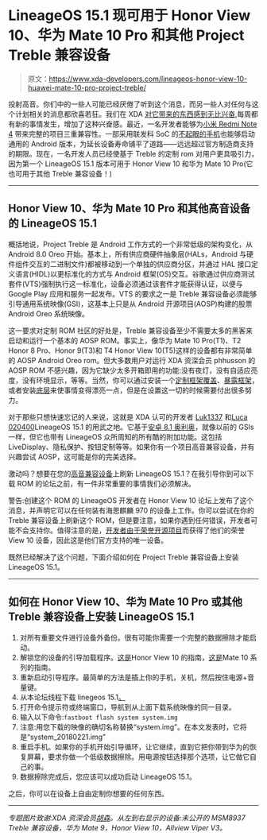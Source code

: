 # LineageOS 15.1 现可用于 Honor View 10、华为 Mate 10 Pro 和其他 Project Treble 兼容设备

> 原文：<https://www.xda-developers.com/lineageos-honor-view-10-huawei-mate-10-pro-project-treble/>

投射高音。你们中的一些人可能已经厌倦了听到这个消息，而另一些人对任何与这个计划相关的消息都欣喜若狂。我们在 XDA [对它带来的东西感到无比兴奋](https://www.xda-developers.com/how-project-treble-revolutionizes-custom-roms-android-oreo/),每周都有新的事情发生，增加了这种兴奋感。最近，一名开发者能够为[小米 Redmi Note 4](https://www.xda-developers.com/xiaomi-redmi-note-4-project-treble/) 带来完整的项目三重兼容性。一部采用联发科 SoC 的[不起眼的手机](https://www.xda-developers.com/obscure-mediatek-phone-kernel-source-android-oreo-project-treble/)也能够启动通用的 Android 版本，为延长设备寿命铺平了道路——远远超过官方制造商支持的期限。现在，一名开发人员已经使基于 Treble 的定制 rom 对用户更具吸引力，因为第一个 LineageOS 15.1 版本可用于 Honor View 10 和华为 Mate 10 Pro(它也可用于其他 Treble 兼容设备！)

* * *

## Honor View 10、华为 Mate 10 Pro 和其他高音设备的 LineageOS 15.1

概括地说，Project Treble 是 Android 工作方式的一个非常低级的架构变化，从 Android 8.0 Oreo 开始。基本上，所有供应商硬件抽象层(HALs，Android 与硬件组件交互的二进制文件)都被移动到一个单独的供应商分区，并通过 HAL 接口定义语言(HIDL)以更标准化的方式与 Android 框架(OS)交互。谷歌通过供应商测试套件(VTS)强制执行这一标准化，设备必须通过该套件才能获得认证，以便与 Google Play 应用和服务一起发布。VTS 的要求之一是 Treble 兼容设备必须能够引导通用系统映像(GSI)，这基本上只是从 Android 开源项目(AOSP)构建的股票 Android Oreo 系统映像。

这一要求对定制 ROM 社区的好处是，Treble 兼容设备至少不需要太多的黑客来启动和运行一个基本的 AOSP ROM。事实上，像华为 Mate 10 Pro(T1)、T2 Honor 8 Pro、Honor 9(T3)和 T4 Honor View 10(T5)这样的设备都有非常简单的 AOSP Android Oreo rom。但大多数用户对运行 XDA 资深会员 phhusson 的 AOSP ROM 不感兴趣，因为它缺少太多开箱即用的功能:没有夜灯，没有自适应亮度，没有环境显示，等等。当然，你可以通过安装一个[定制框架覆盖](https://forum.xda-developers.com/project-treble/trebleenabled-device-development/overlay-enable-night-light-adaptive-t3741965)、[暴露框架](https://www.xda-developers.com/xposed-framework-for-android-oreo-beta/)，或者安装[底层](https://www.xda-developers.com/tag/substratum-tutorials/)来使事情变得漂亮一点，但是在设置这一切的时候需要付出很多努力。

对于那些只想快速忘记的人来说，这就是 XDA 认可的开发者 [Luk1337](https://forum.xda-developers.com/member.php?u=5075128) 和[Luca 020400](https://forum.xda-developers.com/member.php?u=5778309)LineageOS 15.1 的用武之地。它基于[安卓 8.1 奥利奥](https://www.xda-developers.com/android-8-1-oreo-final-release-imminent/)，就像以前的 GSIs 一样，但它也带有 LineageOS 众所周知的所有酷的附加功能。这包括 LiveDisplay、隐私保护、按钮定制等等。如果你有一个项目高音兼容设备，并有兴趣尝试 AOSP，这可能是你的完美选择。

激动吗？想要在您的[高音兼容设备](https://www.xda-developers.com/project-treble-android-oreo/)上刷新 LineageOS 15.1？在我引导你到可以下载 ROM 的论坛之前，有一件非常重要的事情我们必须解决。

警告:创建这个 ROM 的 LineageOS 开发者在 Honor View 10 论坛上发布了这个消息，并声明它可以在任何装有海思麒麟 970 的设备上工作。你可以尝试在你的 Treble 兼容设备上刷新这个 ROM，但是要注意，如果你遇到任何错误，开发者可能不会支持你。值得注意的是，[开发者由于](https://www.xda-developers.com/honor-announces-developers-honor-view-10-recipients/)[荣誉开源项目](https://www.xda-developers.com/honor-open-source-program-honor-view-10/)而获得了他们的荣誉 View 10 设备，因此这是他们官方支持的唯一设备。

既然已经解决了这个问题，下面介绍如何在 Project Treble 兼容设备上安装 LineageOS 15.1。

* * *

## 如何在 Honor View 10、华为 Mate 10 Pro 或其他 Treble 兼容设备上安装 LineageOS 15.1

1.  对所有重要文件进行设备外备份。很有可能你需要一个完整的数据擦除才能启动。
2.  解锁您的设备的引导加载程序。[这是](https://forum.xda-developers.com/honor-view-10/development/honor-view-10-bootloader-unlock-t3749426)Honor View 10 的指南，[这是](https://www.xda-developers.com/unlock-bootloader-root-huawei-mate-10/)Mate 10 系列的指南。
3.  重新启动引导程序。最简单的方法是插上你的手机，关机，然后按住电源+音量键。
4.  从本论坛线程下载 linegeos 15.1[。](https://forum.xda-developers.com/honor-view-10/development/rom-lineageos-15-1-t3753000)
5.  打开命令提示符或终端窗口，导航到从上面下载系统映像的同一目录。
6.  输入以下命令:`fastboot flash system system.img`
7.  注意:用您下载的映像的确切名称替换“system.img”。在本文发表时，它将是“system_20180221.img”
8.  重启手机。如果你的手机开始引导循环，让它继续，直到它把你带到华为的恢复屏幕，要求你做一个低级数据擦除。用电源按钮选择那个选项，让它做它自己的事。
9.  数据擦除完成后，您应该可以成功启动 LineageOS 15.1。

之后，你可以在设备上自由定制你想要的任何东西。

* * *

*专题图片致谢:XDA 资深会员[胡森](https://forum.xda-developers.com/member.php?u=1915408)。从左到右显示的设备:未公开的 MSM8937 Treble 兼容设备，华为 Mate 9，Honor View 10，Allview Viper V3。*